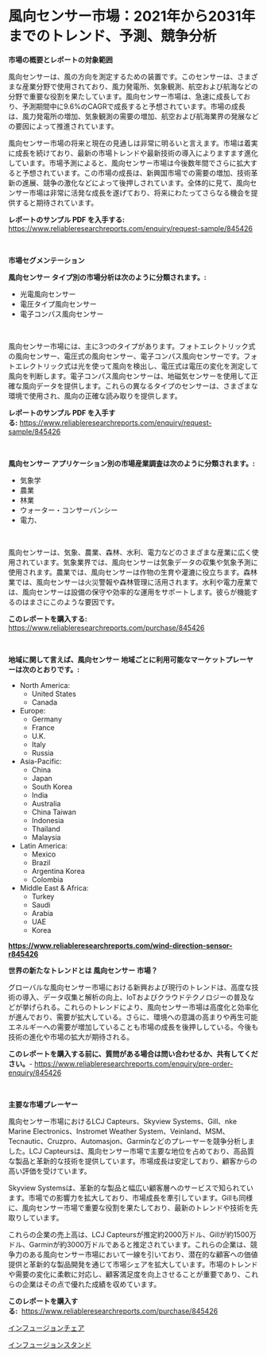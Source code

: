 <p><h1>風向センサー市場：2021年から2031年までのトレンド、予測、競争分析</h1></p><p><strong>市場の概要とレポートの対象範囲</strong></p>
<p><p>風向センサーは、風の方向を測定するための装置です。このセンサーは、さまざまな産業分野で使用されており、風力発電所、気象観測、航空および航海などの分野で重要な役割を果たしています。風向センサー市場は、急速に成長しており、予測期間中に9.6%のCAGRで成長すると予想されています。市場の成長は、風力発電所の増加、気象観測の需要の増加、航空および航海業界の発展などの要因によって推進されています。</p><p>風向センサー市場の将来と現在の見通しは非常に明るいと言えます。市場は着実に成長を続けており、最新の市場トレンドや最新技術の導入によりますます進化しています。市場予測によると、風向センサー市場は今後数年間でさらに拡大すると予想されています。この市場の成長は、新興国市場での需要の増加、技術革新の進展、競争の激化などによって後押しされています。全体的に見て、風向センサー市場は非常に活発な成長を遂げており、将来にわたってさらなる機会を提供すると期待されています。</p></p>
<p><strong>レポートのサンプル PDF を入手する:</strong> <a href="https://www.reliableresearchreports.com/enquiry/request-sample/845426">https://www.reliableresearchreports.com/enquiry/request-sample/845426</a></p>
<p>&nbsp;</p>
<p><strong>市場セグメンテーション</strong></p>
<p><strong>風向センサー タイプ別の市場分析は次のように分類されます。:</strong></p>
<p><ul><li>光電風向センサー</li><li>電圧タイプ風向センサー</li><li>電子コンパス風向センサー</li></ul></p>
<p>&nbsp;</p>
<p><p>風向センサー市場には、主に3つのタイプがあります。フォトエレクトリック式の風向センサー、電圧式の風向センサー、電子コンパス風向センサーです。フォトエレクトリック式は光を使って風向を検出し、電圧式は電圧の変化を測定して風向を判断します。電子コンパス風向センサーは、地磁気センサーを使用して正確な風向データを提供します。これらの異なるタイプのセンサーは、さまざまな環境で使用され、風向の正確な読み取りを提供します。</p></p>
<p><strong>レポートのサンプル PDF を入手する:</strong>&nbsp;<a href="https://www.reliableresearchreports.com/enquiry/request-sample/845426">https://www.reliableresearchreports.com/enquiry/request-sample/845426</a></p>
<p>&nbsp;</p>
<p><strong> 風向センサー アプリケーション別の市場産業調査は次のように分類されます。:</strong></p>
<p><ul><li>気象学</li><li>農業</li><li>林業</li><li>ウォーター・コンサーバンシー</li><li>電力、</li></ul></p>
<p>&nbsp;</p>
<p><p>風向センサーは、気象、農業、森林、水利、電力などのさまざまな産業に広く使用されています。気象業界では、風向センサーは気象データの収集や気象予測に使用されます。農業では、風向センサーは作物の生育や灌漉に役立ちます。森林業では、風向センサーは火災警報や森林管理に活用されます。水利や電力産業では、風向センサーは設備の保守や効率的な運用をサポートします。彼らが機能するのはまさにこのような要因です。</p></p>
<p><strong>このレポートを購入する:</strong>&nbsp; <a href="https://www.reliableresearchreports.com/purchase/845426">https://www.reliableresearchreports.com/purchase/845426</a></p>
<p>&nbsp;</p>
<p><strong>地域に関して言えば、風向センサー 地域ごとに利用可能なマーケットプレーヤーは次のとおりです。:</strong></p>
<p><ul>
    <li>
        North America:
        <ul>
            <li>United States</li>
            <li>Canada</li>
        </ul>
    </li>
    <li>
        Europe:
        <ul>
            <li>Germany</li>
            <li>France</li>
            <li>U.K.</li>
            <li>Italy</li>
            <li>Russia</li>
        </ul>
    </li>
    <li>
        Asia-Pacific:
        <ul>
            <li>China</li>
            <li>Japan</li>
            <li>South Korea</li>
            <li>India</li>
            <li>Australia</li>
            <li>China Taiwan</li>
            <li>Indonesia</li>
            <li>Thailand</li>
            <li>Malaysia</li>
        </ul>
    </li>
    <li>
        Latin America:
        <ul>
            <li>Mexico</li>
            <li>Brazil</li>
            <li>Argentina Korea</li>
            <li>Colombia</li>
        </ul>
    </li>
    <li>
        Middle East & Africa:
        <ul>
            <li>Turkey</li>
            <li>Saudi</li>
            <li>Arabia</li>
            <li>UAE</li>
            <li>Korea</li>
        </ul>
    </li>
    </ul></p>
<p><strong><a href="https://www.reliableresearchreports.com/wind-direction-sensor-r845426">https://www.reliableresearchreports.com/wind-direction-sensor-r845426</a></strong>&nbsp;</p>
<p><strong>世界の新たなトレンドとは 風向センサー 市場？</strong></p>
<p><p>グローバルな風向センサー市場における新興および現行のトレンドは、高度な技術の導入、データ収集と解析の向上、IoTおよびクラウドテクノロジーの普及などが挙げられる。これらのトレンドにより、風向センサー市場は高度化と効率化が進んでおり、需要が拡大している。さらに、環境への意識の高まりや再生可能エネルギーへの需要が増加していることも市場の成長を後押ししている。今後も技術の進化や市場の拡大が期待される。</p></p>
<p><strong>このレポートを購入する前に、質問がある場合は問い合わせるか、共有してください。</strong>- <a href="https://www.reliableresearchreports.com/enquiry/pre-order-enquiry/845426">https://www.reliableresearchreports.com/enquiry/pre-order-enquiry/845426</a></p>
<p>&nbsp;</p>
<p><strong>主要な市場プレーヤー</strong></p>
<p><p>風向センサー市場におけるLCJ Capteurs、Skyview Systems、Gill、nke Marine Electronics、Instromet Weather System、Veinland、MSM、Tecnautic、Cruzpro、Automasjon、Garminなどのプレーヤーを競争分析しました。LCJ Capteursは、風向センサー市場で主要な地位を占めており、高品質な製品と革新的な技術を提供しています。市場成長は安定しており、顧客からの高い評価を受けています。</p><p>Skyview Systemsは、革新的な製品と幅広い顧客層へのサービスで知られています。市場での影響力を拡大しており、市場成長を牽引しています。Gillも同様に、風向センサー市場で重要な役割を果たしており、最新のトレンドや技術を先取りしています。</p><p>これらの企業の売上高は、LCJ Capteursが推定約2000万ドル、Gillが約1500万ドル、Garminが約3000万ドルであると推定されています。これらの企業は、競争力のある風向センサー市場において一線を引いており、潜在的な顧客への価値提供と革新的な製品開発を通じて市場シェアを拡大しています。市場のトレンドや需要の変化に柔軟に対応し、顧客満足度を向上させることが重要であり、これらの企業はその点で優れた成績を収めています。</p></p>
<p><strong>このレポートを購入する:</strong>&nbsp;&nbsp;<a href="https://www.reliableresearchreports.com/purchase/845426">https://www.reliableresearchreports.com/purchase/845426</a></p>
<p><p><a href="https://github.com/laurenreichert/Market-Research-Report-List-1/blob/main/694743119192.md">インフュージョンチェア</a></p><p><a href="https://github.com/RodHoppe07/Market-Research-Report-List-1/blob/main/564307719193.md">インフュージョンスタンド</a></p></p>